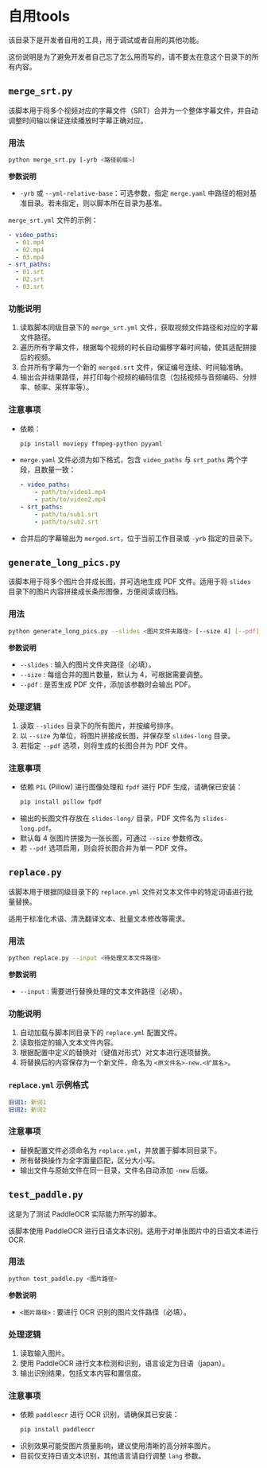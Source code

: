 # 自用tools

该目录下是开发者自用的工具，用于调试或者自用的其他功能。

这份说明是为了避免开发者自己忘了怎么用而写的，请不要太在意这个目录下的所有内容。

## `merge_srt.py`

该脚本用于将多个视频对应的字幕文件（SRT）合并为一个整体字幕文件，并自动调整时间轴以保证连续播放时字幕正确对应。

### 用法

```sh
python merge_srt.py [-yrb <路径前缀>]
```

**参数说明**
- `-yrb` 或 `--yml-relative-base`：可选参数，指定 `merge.yaml` 中路径的相对基准目录。若未指定，则以脚本所在目录为基准。

`merge_srt.yml` 文件的示例：

```yaml
- video_paths:
  - 01.mp4
  - 02.mp4
  - 03.mp4
- srt_paths:
  - 01.srt
  - 02.srt
  - 03.srt
```

### 功能说明
1. 读取脚本同级目录下的 `merge_srt.yml` 文件，获取视频文件路径和对应的字幕文件路径。
2. 遍历所有字幕文件，根据每个视频的时长自动偏移字幕时间轴，使其适配拼接后的视频。
3. 合并所有字幕为一个新的 `merged.srt` 文件，保证编号连续、时间轴准确。
4. 输出合并结果路径，并打印每个视频的编码信息（包括视频与音频编码、分辨率、帧率、采样率等）。

### 注意事项
- 依赖：
  ```sh
  pip install moviepy ffmpeg-python pyyaml
  ```
- `merge.yaml` 文件必须为如下格式，包含 `video_paths` 与 `srt_paths` 两个字段，且数量一致：
  ```yaml
  - video_paths:
      - path/to/video1.mp4
      - path/to/video2.mp4
  - srt_paths:
      - path/to/sub1.srt
      - path/to/sub2.srt
  ```
- 合并后的字幕输出为 `merged.srt`，位于当前工作目录或 `-yrb` 指定的目录下。

## `generate_long_pics.py`

该脚本用于将多个图片合并成长图，并可选地生成 PDF 文件。适用于将 `slides` 目录下的图片内容拼接成长条形图像，方便阅读或归档。

### 用法

```sh
python generate_long_pics.py --slides <图片文件夹路径> [--size 4] [--pdf]
```

**参数说明**
- `--slides` : 输入的图片文件夹路径（必填）。
- `--size`   : 每组合并的图片数量，默认为 4，可根据需要调整。
- `--pdf`    : 是否生成 PDF 文件，添加该参数时会输出 PDF。

### 处理逻辑
1. 读取 `--slides` 目录下的所有图片，并按编号排序。
2. 以 `--size` 为单位，将图片拼接成长图，并保存至 `slides-long` 目录。
3. 若指定 `--pdf` 选项，则将生成的长图合并为 PDF 文件。

### 注意事项
- 依赖 `PIL` (Pillow) 进行图像处理和 `fpdf` 进行 PDF 生成，请确保已安装：
  ```sh
  pip install pillow fpdf
  ```
- 输出的长图文件存放在 `slides-long/` 目录，PDF 文件名为 `slides-long.pdf`。
- 默认每 4 张图片拼接为一张长图，可通过 `--size` 参数修改。
- 若 `--pdf` 选项启用，则会将长图合并为单一 PDF 文件。

## `replace.py`
该脚本用于根据同级目录下的 `replace.yml` 文件对文本文件中的特定词语进行批量替换。

适用于标准化术语、清洗翻译文本、批量文本修改等需求。

### 用法

```sh
python replace.py --input <待处理文本文件路径>
```

**参数说明**
- `--input` : 需要进行替换处理的文本文件路径（必填）。

### 功能说明
1. 自动加载与脚本同目录下的 `replace.yml` 配置文件。
2. 读取指定的输入文本文件内容。
3. 根据配置中定义的替换对（键值对形式）对文本进行逐项替换。
4. 将替换后的内容保存为一个新文件，命名为 `<原文件名>-new.<扩展名>`。

### `replace.yml` 示例格式

```yaml
旧词1: 新词1
旧词2: 新词2
```

### 注意事项
- 替换配置文件必须命名为 `replace.yml`，并放置于脚本同目录下。
- 所有替换操作为全字面量匹配，区分大小写。
- 输出文件与原始文件在同一目录，文件名自动添加 `-new` 后缀。


## `test_paddle.py`

这是为了测试 PaddleOCR 实际能力所写的脚本。

该脚本使用 PaddleOCR 进行日语文本识别。适用于对单张图片中的日语文本进行 OCR.

### 用法

```sh
python test_paddle.py <图片路径>
```

**参数说明**
- `<图片路径>` : 要进行 OCR 识别的图片文件路径（必填）。

### 处理逻辑
1. 读取输入图片。
2. 使用 PaddleOCR 进行文本检测和识别，语言设定为日语（japan）。
3. 输出识别结果，包括文本内容和置信度。

### 注意事项
- 依赖 `paddleocr` 进行 OCR 识别，请确保其已安装：
  ```sh
  pip install paddleocr
  ```
- 识别效果可能受图片质量影响，建议使用清晰的高分辨率图片。
- 目前仅支持日语文本识别，其他语言请自行调整 `lang` 参数。
